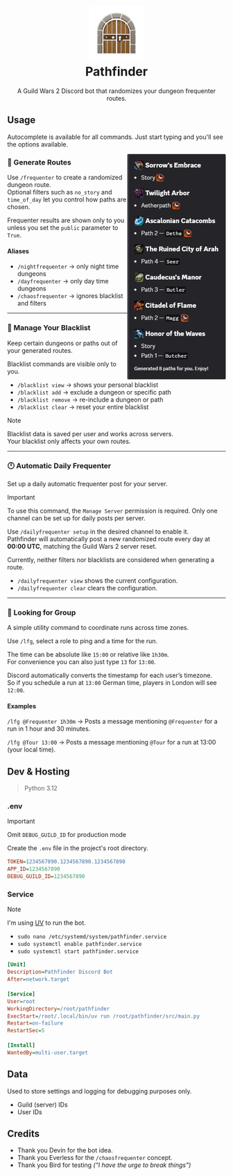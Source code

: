 <h1 align="center">
    <sub>
      <img width="128" height="128" alt="061d1669-2556-4582-bc7d-1fba44de2c12 (Custom)" src="./docs/pathfinder_logo_x128.png" />
    </sub>
    <br>
    Pathfinder
</h1>

<p align="center">
  A Guild Wars 2 Discord bot that randomizes your dungeon frequenter routes.
</p>

## Usage

Autocomplete is available for all commands. Just start typing and you'll see the options available.

<img alt="image" src="./docs/frequenter_screenshot.png" align="right" />

### 🎲 Generate Routes

Use `/frequenter` to create a randomized dungeon route.  
Optional filters such as `no_story` and `time_of_day` let you control how paths are chosen.

Frequenter results are shown only to you unless you set the `public` parameter to `True`.

#### Aliases

- `/nightfrequenter` → only night time dungeons  
- `/dayfrequenter` → only day time dungeons  
- `/chaosfrequenter` → ignores blacklist and filters  

---

### 🚫 Manage Your Blacklist

Keep certain dungeons or paths out of your generated routes.

Blacklist commands are visible only to you.

- `/blacklist view` → shows your personal blacklist
- `/blacklist add` → exclude a dungeon or specific path
- `/blacklist remove` → re-include a dungeon or path
- `/blacklist clear` → reset your entire blacklist

> [!NOTE]
> Blacklist data is saved per user and works across servers.  
> Your blacklist only affects your own routes.

---

### 🕛 Automatic Daily Frequenter

Set up a daily automatic frequenter post for your server.

> [!IMPORTANT]
> To use this command, the `Manage Server` permission is required. Only one channel can be set up for daily posts per server.

Use `/dailyfrequenter setup` in the desired channel to enable it.  
Pathfinder will automatically post a new randomized route every day at **00:00 UTC**, matching the Guild Wars 2 server reset.

Currently, neither filters nor blacklists are considered when generating a route.

- `/dailyfrequenter view` shows the current configuration.  
- `/dailyfrequenter clear` clears the configuration.

---

### 🔎 Looking for Group

A simple utility command to coordinate runs across time zones.

Use `/lfg`, select a role to ping and a time for the run.

The time can be absolute like `15:00` or relative like `1h30m`.  
For convenience you can also just type `13` for `13:00`.

Discord automatically converts the timestamp for each user’s timezone.  
So if you schedule a run at `13:00` German time, players in London will see `12:00`.

#### Examples

`/lfg @Frequenter 1h30m` → Posts a message mentioning `@Frequenter` for a run in 1 hour and 30 minutes.

`/lfg @Tour 13:00` → Posts a message mentioning `@Tour` for a run at 13:00 (your local time).

## Dev & Hosting

> Python 3.12

### .env

>[!IMPORTANT]
> Omit `DEBUG_GUILD_ID` for production mode

Create the `.env` file in the project's root directory.

``` ini
TOKEN=1234567890.1234567890.1234567890
APP_ID=1234567890
DEBUG_GUILD_ID=1234567890
```

### Service

> [!NOTE]
> I'm using [UV](https://docs.astral.sh/uv/) to run the bot.

- `sudo nano /etc/systemd/system/pathfinder.service`
- `sudo systemctl enable pathfinder.service`
- `sudo systemctl start pathfinder.service`

``` ini
[Unit]
Description=Pathfinder Discord Bot
After=network.target

[Service]
User=root
WorkingDirectory=/root/pathfinder
ExecStart=/root/.local/bin/uv run /root/pathfinder/src/main.py
Restart=on-failure
RestartSec=5

[Install]
WantedBy=multi-user.target
```

## Data

Used to store settings and logging for debugging purposes only.

- Guild (server) IDs
- User IDs

## Credits

- Thank you Devin for the bot idea.
- Thank you Everless for the `/chaosfrequenter` concept.
- Thank you Bird for testing _("I have the urge to break things")_
